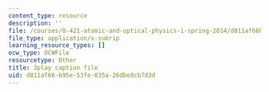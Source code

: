 ```yaml
---
content_type: resource
description: ''
file: /courses/8-421-atomic-and-optical-physics-i-spring-2014/d811af66b95e53fe835a26dbe8cb7d3d_JFSRqIozgh0.vtt
file_type: application/x-subrip
learning_resource_types: []
ocw_type: OCWFile
resourcetype: Other
title: 3play caption file
uid: d811af66-b95e-53fe-835a-26dbe8cb7d3d
---
```

